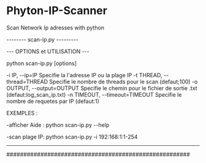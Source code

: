 # Phyton-IP-Scanner
Scan Network Ip adresses with python

--------  scan-ip.py  ---------

--- OPTIONS et UTILISATION ---


  python scan-ip.py [options] 

  -i IP, --ip=IP
                        Specifie la l'adresse IP ou la plage IP
  -t THREAD, --thread=THREAD
                        Specifie le nombre de threads pour le scan (defaut;100)
  -o OUTPUT, --output=OUTPUT
                        Specifie le chemin pour le fichier de sortie .txt (defaut:log_scan_ip.txt)
  -n TIMEOUT, --timeout=TIMEOUT
                        Specifie le nombre de requetes par IP (defaut:1)

  EXEMPLES :

  -afficher Aide : python scan-ip.py --help

  -scan plage IP: python scan-ip.py -i 192:168:1:1-254

------------------------------------------------------         
######################################################
